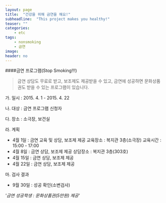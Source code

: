 ```yaml
---
layout: page
title:  "건강을 위해 금연을 해요!"
subheadline:  "This project makes you healthy!"
teaser: ""
categories:
    - etc
tags:
    - nonsmoking
    - 금연
image:
header: no
---
```


####금연 프로그램(Stop Smoking!!!)

> 금연 상담도 무료로 받고, 보조제도 제공받을 수 있고, 금연에 성공하면 문화상품권도 받을 수 있는 프로그램이 있습니다. 

가. 일시 : 2015. 4. 1 - 2015. 4. 22

나. 대상 : 금연 프로그램 신청자

다. 장소 : 소극장, 보건실

라. 계획

   - 4월 1일 : 금연 교육 및 상담, 보조제 제공
               교육장소 : 복지관 3층(소극장)
               교육시간 : 15:00 - 17:00
   - 4월 8일 : 금연 상담, 보조제 제공
               상담장소 : 복지관 3층(303호)
   - 4월 15일 : 금연 상담, 보조제 제공
   - 4월 22일 : 금연 상담, 보조제 제공
   
마. 검사 결과
   - 9월 30일 : 성공 확인(소변검사)

*'금연 성공학생 : 문화상품권(5만원) 제공'*
